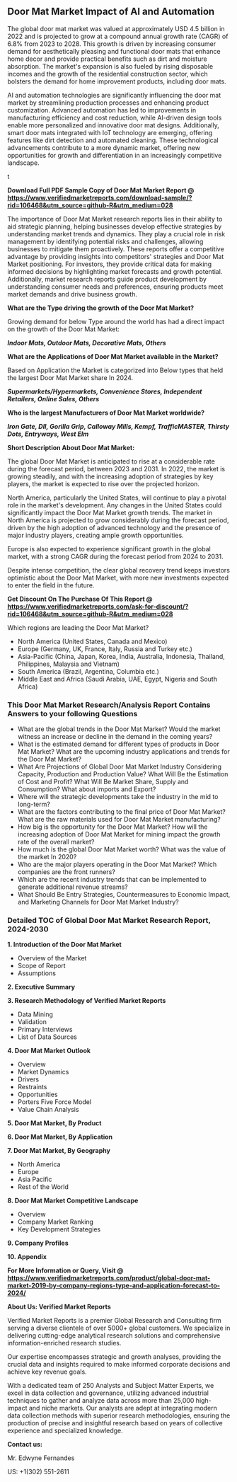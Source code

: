 <h2>Door Mat Market Impact of AI and Automation</h2><p>The global door mat market was valued at approximately USD 4.5 billion in 2022 and is projected to grow at a compound annual growth rate (CAGR) of 6.8% from 2023 to 2028. This growth is driven by increasing consumer demand for aesthetically pleasing and functional door mats that enhance home decor and provide practical benefits such as dirt and moisture absorption. The market's expansion is also fueled by rising disposable incomes and the growth of the residential construction sector, which bolsters the demand for home improvement products, including door mats.</p><p>AI and automation technologies are significantly influencing the door mat market by streamlining production processes and enhancing product customization. Advanced automation has led to improvements in manufacturing efficiency and cost reduction, while AI-driven design tools enable more personalized and innovative door mat designs. Additionally, smart door mats integrated with IoT technology are emerging, offering features like dirt detection and automated cleaning. These technological advancements contribute to a more dynamic market, offering new opportunities for growth and differentiation in an increasingly competitive landscape.</p>t</p><p id="" class=""><strong>Download Full PDF Sample Copy of Door Mat Market Report @ <a href="https://www.verifiedmarketreports.com/download-sample/?rid=106468&utm_source=github-R&utm_medium=028" target="_blank">https://www.verifiedmarketreports.com/download-sample/?rid=106468&utm_source=github-R&utm_medium=028</a></strong></p><p>The importance of&nbsp;Door Mat Market research reports lies in their ability to aid strategic planning, helping businesses develop effective strategies by understanding market trends and dynamics. They play a crucial role in risk management by identifying potential risks and challenges, allowing businesses to mitigate them proactively. These reports offer a competitive advantage by providing insights into competitors' strategies and Door Mat Market positioning. For investors, they provide critical data for making informed decisions by highlighting market forecasts and growth potential. Additionally, market research reports guide product development by understanding consumer needs and preferences, ensuring products meet market demands and drive business growth.</p><p><strong>What are the&nbsp;Type driving the growth of the Door Mat Market?</strong></p><p id="" class="">Growing demand for below Type around the world has had a direct impact on the growth of the Door Mat Market:</p><em><strong>Indoor Mats, Outdoor Mats, Decorative Mats, Others</strong></em></p><strong>What are the&nbsp;Applications&nbsp;of Door Mat Market available in the Market?</strong></p><p id="" class="">Based on Application the Market is categorized into Below types that held the largest Door Mat Market share In 2024.</p><em><strong>Supermarkets/Hypermarkets, Convenience Stores, Independent Retailers, Online Sales, Others</strong></em></p><strong>Who is the largest Manufacturers of Door Mat Market worldwide?</strong></p><p><em><strong>Iron Gate, DII, Gorilla Grip, Calloway Mills, Kempf, TrafficMASTER, Thirsty Dots, Entryways, West Elm</strong></em></p><p id="" class=""><strong>Short Description About Door Mat Market:</strong></p><p>The global Door Mat Market is anticipated to rise at a considerable rate during the forecast period, between 2023 and 2031. In 2022, the market is growing steadily, and with the increasing adoption of strategies by key players, the market is expected to rise over the projected horizon.</p><p>North America, particularly the United States, will continue to play a pivotal role in the market's development. Any changes in the United States could significantly impact the Door Mat Market growth trends. The market in North America is projected to grow considerably during the forecast period, driven by the high adoption of advanced technology and the presence of major industry players, creating ample growth opportunities.</p><p>Europe is also expected to experience significant growth in the global market, with a strong CAGR during the forecast period from 2024 to 2031.</p><p>Despite intense competition, the clear global recovery trend keeps investors optimistic about the Door Mat Market, with more new investments expected to enter the field in the future.</p><p id="" class=""><strong>Get Discount On The Purchase Of This Report @ <a href="https://www.verifiedmarketreports.com/ask-for-discount/?rid=106468&utm_source=github-R&utm_medium=028" target="_blank">https://www.verifiedmarketreports.com/ask-for-discount/?rid=106468&utm_source=github-R&utm_medium=028</a></strong></p>Which regions are leading the Door Mat Market?</p><ul><li>North America (United States, Canada and Mexico)</li><li>Europe (Germany, UK, France, Italy, Russia and Turkey etc.)</li><li>Asia-Pacific (China, Japan, Korea, India, Australia, Indonesia, Thailand, Philippines, Malaysia and Vietnam)</li><li>South America (Brazil, Argentina, Columbia etc.)</li><li>Middle East and Africa (Saudi Arabia, UAE, Egypt, Nigeria and South Africa)</li></ul><h3 id="" class="">This Door Mat Market Research/Analysis Report Contains Answers to your following Questions</h3><ul><li>What are the global trends in the Door Mat Market? Would the market witness an increase or decline in the demand in the coming years?</li><li>What is the estimated demand for different types of products in Door Mat Market? What are the upcoming industry applications and trends for the Door Mat Market?</li><li>What Are Projections of Global Door Mat Market Industry Considering Capacity, Production and Production Value? What Will Be the Estimation of Cost and Profit? What Will Be Market Share, Supply and Consumption? What about imports and Export?</li><li>Where will the strategic developments take the industry in the mid to long-term?</li><li>What are the factors contributing to the final price of Door Mat Market? What are the raw materials used for Door Mat Market manufacturing?</li><li>How big is the opportunity for the Door Mat Market? How will the increasing adoption of Door Mat Market for mining impact the growth rate of the overall market?</li><li>How much is the global Door Mat Market worth? What was the value of the market In 2020?</li><li>Who are the major players operating in the Door Mat Market? Which companies are the front runners?</li><li>Which are the recent industry trends that can be implemented to generate additional revenue streams?</li><li>What Should Be Entry Strategies, Countermeasures to Economic Impact, and Marketing Channels for Door Mat Market Industry?</li></ul><h3 id="" class="">Detailed TOC of Global Door Mat Market Research Report, 2024-2030</h3><p id="" class=""><strong>1. Introduction of the Door Mat Market</strong></p><ul><li>Overview of the Market</li><li>Scope of Report</li><li>Assumptions</li></ul><p id="" class=""><strong>2. Executive Summary</strong></p><p id="" class=""><strong>3. Research Methodology of Verified Market Reports</strong></p><ul><li>Data Mining</li><li>Validation</li><li>Primary Interviews</li><li>List of Data Sources</li></ul><p id="" class=""><strong>4. Door Mat Market Outlook</strong></p><ul><li>Overview</li><li>Market Dynamics</li><li>Drivers</li><li>Restraints</li><li>Opportunities</li><li>Porters Five Force Model</li><li>Value Chain Analysis</li></ul><p id="" class=""><strong>5. Door Mat Market, By Product</strong></p><p id="" class=""><strong>6. Door Mat Market, By Application</strong></p><p id="" class=""><strong>7. Door Mat Market, By Geography</strong></p><ul><li>North America</li><li>Europe</li><li>Asia Pacific</li><li>Rest of the World</li></ul><p id="" class=""><strong>8. Door Mat Market Competitive Landscape</strong></p><ul><li>Overview</li><li>Company Market Ranking</li><li>Key Development Strategies</li></ul><p id="" class=""><strong>9. Company Profiles</strong></p><p id="" class=""><strong>10. Appendix</strong></p><p id="" class=""><strong>For More Information or Query, Visit @ <a href="https://www.verifiedmarketreports.com/product/global-door-mat-market-2019-by-company-regions-type-and-application-forecast-to-2024/" target="_blank">https://www.verifiedmarketreports.com/product/global-door-mat-market-2019-by-company-regions-type-and-application-forecast-to-2024/</a></strong></p><p id="" class=""><strong>About Us: Verified Market Reports</strong></p><p id="" class="">Verified Market Reports is a premier Global Research and Consulting firm serving a diverse clientele of over 5000+ global customers. We specialize in delivering cutting-edge analytical research solutions and comprehensive information-enriched research studies.</p><p id="" class="">Our expertise encompasses strategic and growth analyses, providing the crucial data and insights required to make informed corporate decisions and achieve key revenue goals.</p><p id="" class="">With a dedicated team of 250 Analysts and Subject Matter Experts, we excel in data collection and governance, utilizing advanced industrial techniques to gather and analyze data across more than 25,000 high-impact and niche markets. Our analysts are adept at integrating modern data collection methods with superior research methodologies, ensuring the production of precise and insightful research based on years of collective experience and specialized knowledge.</p><p id="" class=""><strong>Contact us:</strong></p><p id="" class="">Mr. Edwyne Fernandes</p><p id="" class="">US: +1(302) 551-2611</p>
